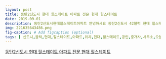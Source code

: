 ```yaml
---
layout: post
title: 동탄2신도시 현대 힐스테이트 아파트 전문 현대 힐스테이트 
date: 2019-09-01
description: 동탄2신도시현대힐스테이트아파트 안녕하세요 동탄2신도시 42블럭 현대 힐스테이트아파트 단지내에 위치하고 있는 현대 힐스테이트 공인중개사 사무소입니다 오늘은 동탄 현대 힐스테이트 아파트의 
img: 221635643486.png
fig-caption: # Add figcaption (optional)
tags: [ 신도시,블럭,현대,힐스테이트,아파트,위치,현대,힐스테이트,공인,중개사,사무소,오늘,현대,힐스테이트,아파트,포스팅,현대,힐스테이트,아파트,전체,첫째,입지,중동,위치,현대,힐스테이트,단지,리베라,공원,인접,생활,개통,더욱,교통,자랑,단지,유치원,초등학교,도보,통학,권내,입지,교통,교육,자연환경,모두,단지,현대,힐스테이트,단지,친환경,강조,단지,조경,아이,어른,가족,여유,생활,단지,평형,대별,평면도,현대,힐스테이트,타입,전체,세대,동의,세대,남향,상형,채광,수납,공간,부들,사랑,공간,현대,힐스테이트,타입,세대,동향,상형,탁트인,자리,잡고,현대,힐스테이트,타입,세대,구성,역시,상형,구조,채광,확보,현대,힐스테이트,타입,세대,상형,구조,트랜디,추구,타입,현대,힐스테이트,타입,대중,가장,세대,세대,남향,위주,배치,채광,확보,상형,알파룸,활용,가족,공간,강화,확장,세대,살림,가정,수납,아주,타입,현대,힐스테이트,타입,전체,대중,세대,채광,수납,인테리어,단지,생활,더욱,스마트,시스템,에너지,절감,시스템,안전,시스템,청정,시스템,편의,시스템,호환,가전제품,더욱,생활,매물,포스팅,여름,지난,현재,현대,힐스테이트,아파트,더욱,모습,자주,소식,저희,부동산,신도시,현대,힐스테이트,아파트,매매,전세,월세,매물,접수,상담,환영,스마트폰,명함,터치,통화,연결,현대,힐스테이트,부동산,오시,신도시,힐스테이트,경기도,화성시,순환 ]
---
```

[동탄2신도시 현대 힐스테이트 아파트 전문 현대 힐스테이트 ](https://blog.naver.com/hills4985?Redirect=Log&logNo=221635643486)